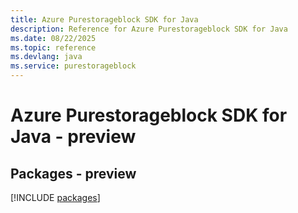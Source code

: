 ```yaml
---
title: Azure Purestorageblock SDK for Java
description: Reference for Azure Purestorageblock SDK for Java
ms.date: 08/22/2025
ms.topic: reference
ms.devlang: java
ms.service: purestorageblock
---
```

# Azure Purestorageblock SDK for Java - preview
## Packages - preview
[!INCLUDE [packages](purestorageblock-index.md)]